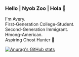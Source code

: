 ### Hello | Nyob Zoo | Hola 👋

I'm Avery.  
First-Generation College-Student.  
Second-Generation Immigrant.  
Hmong-American.  
Aspiring Ghost Hunter 👻

<!--
**saudadetoska/saudadetoska** is a ✨ _special_ ✨ repository because its `README.md` (this file) appears on your GitHub profile.

Here are some ideas to get you started:

- 🔭 I’m currently working on ... Prime Digital Academy
- 🌱 I’m currently learning ... jQuery!
- 👯 I’m looking to collaborate on ...
- 🤔 I’m looking for help with ...
- 💬 Ask me about ...
- 📫 How to reach me: ...
- 😄 Pronouns: ...
- ⚡ Fun fact: ...
-->

[![Anurag's GitHub stats](https://github-readme-stats.vercel.app/api?username=saudadetoska)](https://github.com/saudadetoska/github-readme-stats)
